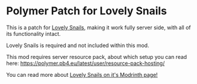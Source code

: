 # Polymer Patch for Lovely Snails
This is a patch for [Lovely Snails](https://modrinth.com/mod/lovely_snails),
making it work fully server side, with all of its functionality intact.

Lovely Snails is required and not included within this mod.

This mod requires server resource pack, about which setup you can read here: https://polymer.pb4.eu/latest/user/resource-pack-hosting/

You can read more about [Lovely Snails on it's Modrinth page!](https://modrinth.com/mod/lovely_snails)
